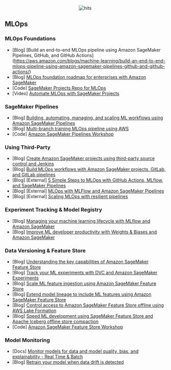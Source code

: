 <div align="center">
  <img src="https://hits.seeyoufarm.com/api/count/incr/badge.svg?url=https%3A%2F%2Fgithub.com%2Faws-samples%2Fawesome-sagemaker%2Fblob%2Fmain%2Fmlops.md&count_bg=%23198ED5&title_bg=%23555555&icon=&icon_color=%23E7E7E7&title=hits&edge_flat=false" alt="hits">
</div>

## MLOps

### MLOps Foundations
- [Blog] [Build an end-to-end MLOps pipeline using Amazon SageMaker Pipelines, GitHub, and GitHub Actions] (https://aws.amazon.com/blogs/machine-learning/build-an-end-to-end-mlops-pipeline-using-amazon-sagemaker-pipelines-github-and-github-actions/)
- [Blog] [MLOps foundation roadmap for enterprises with Amazon SageMaker](https://aws.amazon.com/blogs/machine-learning/mlops-foundation-roadmap-for-enterprises-with-amazon-sagemaker/)
- [Code] [SageMaker Projects Repo for MLOps](https://github.com/aws-samples/sagemaker-custom-project-templates)
- [Video] [Automate MLOps with SageMaker Projects](https://www.youtube.com/watch?v=3_cHnk9VSfQ)

### SageMaker Pipelines
- [Blog] [Building, automating, managing, and scaling ML workflows using Amazon SageMaker Pipelines](https://aws.amazon.com/blogs/machine-learning/building-automating-managing-and-scaling-ml-workflows-using-amazon-sagemaker-pipelines/)
- [Blog] [Multi-branch training MLOps pipeline using AWS](https://aws.amazon.com/blogs/machine-learning/improve-your-data-science-workflow-with-a-multi-branch-training-mlops-pipeline-using-aws/)
- [Code] [Amazon SageMaker Pipelines Workshop](https://catalog.us-east-1.prod.workshops.aws/workshops/1bb7ba03-e533-464f-8726-91a74513b1a1/en-US/introduction)

### Using Third-Party
- [Blog] [Create Amazon SageMaker projects using third-party source control and Jenkins](https://aws.amazon.com/blogs/machine-learning/create-amazon-sagemaker-projects-using-third-party-source-control-and-jenkins/)
- [Blog] [Build MLOps workflows with Amazon SageMaker projects, GitLab, and GitLab pipelines](https://aws.amazon.com/blogs/machine-learning/build-mlops-workflows-with-amazon-sagemaker-projects-gitlab-and-gitlab-pipelines/)
- [Blog] [External] [5 Simple Steps to MLOps with GitHub Actions, MLflow, and SageMaker Pipelines](https://medium.com/p/19abf951a70)
- [Blog] [External] [MLOps with MLFlow and Amazon SageMaker Pipelines](https://towardsdatascience.com/mlops-with-mlflow-and-amazon-sagemaker-pipelines-33e13d43f238)
- [Blog] [External] [Scaling MLOps with resilient pipelines](https://towardsdatascience.com/i-tried-scaling-sagemaker-pipeline-executions-and-this-happened-31279b92821e)

### Experiment Tracking & Model Registry
- [Blog] [Managing your machine learning lifecycle with MLflow and Amazon SageMaker](https://aws.amazon.com/blogs/machine-learning/managing-your-machine-learning-lifecycle-with-mlflow-and-amazon-sagemaker/)
- [Blog] [Improve ML developer productivity with Weights & Biases and Amazon SageMaker](https://aws.amazon.com/blogs/machine-learning/improve-ml-developer-productivity-with-weights-biases-a-computer-vision-example-on-amazon-sagemaker/)

### Data Versioning & Feature Store
- [Blog] [Understanding the key capabilities of Amazon SageMaker Feature Store](https://aws.amazon.com/blogs/machine-learning/understanding-the-key-capabilities-of-amazon-sagemaker-feature-store/)
- [Blog] [Track your ML experiments with DVC and Amazon SageMaker Experiments](https://aws.amazon.com/blogs/machine-learning/track-your-ml-experiments-end-to-end-with-data-version-control-and-amazon-sagemaker-experiments/)
- [Blog] [Scale ML feature ingestion using Amazon SageMaker Feature Store](https://aws.amazon.com/blogs/machine-learning/scale-ml-feature-ingestion-using-amazon-sagemaker-feature-store/)
- [Blog] [Extend model lineage to include ML features using Amazon SageMaker Feature Store](https://aws.amazon.com/blogs/machine-learning/extend-model-lineage-to-include-ml-features-using-amazon-sagemaker-feature-store/)
- [Blog] [Control access to Amazon SageMaker Feature Store offline using AWS Lake Formation](https://aws.amazon.com/blogs/machine-learning/control-access-to-amazon-sagemaker-feature-store-offline-using-aws-lake-formation/)
- [Blog] [Speed ML development using SageMaker Feature Store and Apache Iceberg offline store compaction](https://aws.amazon.com/blogs/machine-learning/speed-ml-development-using-sagemaker-feature-store-and-apache-iceberg-offline-store-compaction/)
- [Code] [Amazon SageMaker Feature Store Workshop](https://github.com/aws-samples/amazon-sagemaker-feature-store-end-to-end-workshop)

### Model Monitoring
- [Docs] [Monitor models for data and model quality, bias, and explainability - Real Time & Batch](https://docs.aws.amazon.com/sagemaker/latest/dg/model-monitor.html)
- [Blog] [Retrain your model when data drift is detected](https://aws.amazon.com/blogs/machine-learning/automate-model-retraining-with-amazon-sagemaker-pipelines-when-drift-is-detected/)
